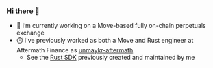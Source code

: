 ### Hi there 👋

- 🔭 I’m currently working on a Move-based fully on-chain perpetuals exchange
- ⏱️ I've previously worked as both a Move and Rust engineer at Aftermath Finance as [unmaykr-aftermath](https://github.com/unmaykr-aftermath)
  - See the [Rust SDK](https://github.com/AftermathFinance/aftermath-sdk-rust) previously created and maintained by me

<!--
**angelolovatto/angelolovatto** is a ✨ _special_ ✨ repository because its `README.md` (this file) appears on your GitHub profile.

Here are some ideas to get you started:

- 🌱 I’m currently learning ...
- 👯 I’m looking to collaborate on ...
- 🤔 I’m looking for help with ...
- 💬 Ask me about ...
- 📫 How to reach me: ...
- 😄 Pronouns: ...
- ⚡ Fun fact: ...
-->

